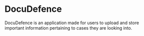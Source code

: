 # DocuDefence
DocuDefence is an application made for users to upload and store important information pertaining to cases they are looking into.
